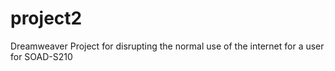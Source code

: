 # project2
Dreamweaver Project for disrupting the normal use of the internet for a user for SOAD-S210
